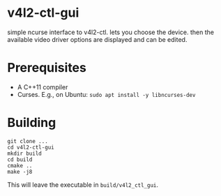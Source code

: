 # v4l2-ctl-gui
simple ncurse interface to v4l2-ctl. lets you choose the device. 
then the available video driver options are displayed and can be edited.

# Prerequisites

* A C++11 compiler
* Curses.  E.g., on Ubuntu: `sudo apt install -y libncurses-dev`

# Building

    git clone ...
    cd v4l2-ctl-gui
    mkdir build
    cd build
    cmake ..
    make -j8

This will leave the executable in `build/v4l2_ctl_gui`.
